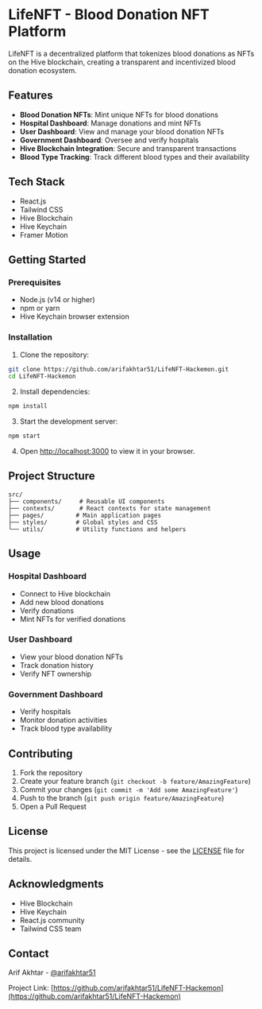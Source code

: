 # LifeNFT - Blood Donation NFT Platform

LifeNFT is a decentralized platform that tokenizes blood donations as NFTs on the Hive blockchain, creating a transparent and incentivized blood donation ecosystem.

## Features

- **Blood Donation NFTs**: Mint unique NFTs for blood donations
- **Hospital Dashboard**: Manage donations and mint NFTs
- **User Dashboard**: View and manage your blood donation NFTs
- **Government Dashboard**: Oversee and verify hospitals
- **Hive Blockchain Integration**: Secure and transparent transactions
- **Blood Type Tracking**: Track different blood types and their availability

## Tech Stack

- React.js
- Tailwind CSS
- Hive Blockchain
- Hive Keychain
- Framer Motion

## Getting Started

### Prerequisites

- Node.js (v14 or higher)
- npm or yarn
- Hive Keychain browser extension

### Installation

1. Clone the repository:
```bash
git clone https://github.com/arifakhtar51/LifeNFT-Hackemon.git
cd LifeNFT-Hackemon
```

2. Install dependencies:
```bash
npm install
```

3. Start the development server:
```bash
npm start
```

4. Open [http://localhost:3000](http://localhost:3000) to view it in your browser.

## Project Structure

```
src/
├── components/     # Reusable UI components
├── contexts/       # React contexts for state management
├── pages/         # Main application pages
├── styles/        # Global styles and CSS
└── utils/         # Utility functions and helpers
```

## Usage

### Hospital Dashboard
- Connect to Hive blockchain
- Add new blood donations
- Verify donations
- Mint NFTs for verified donations

### User Dashboard
- View your blood donation NFTs
- Track donation history
- Verify NFT ownership

### Government Dashboard
- Verify hospitals
- Monitor donation activities
- Track blood type availability

## Contributing

1. Fork the repository
2. Create your feature branch (`git checkout -b feature/AmazingFeature`)
3. Commit your changes (`git commit -m 'Add some AmazingFeature'`)
4. Push to the branch (`git push origin feature/AmazingFeature`)
5. Open a Pull Request

## License

This project is licensed under the MIT License - see the [LICENSE](LICENSE) file for details.

## Acknowledgments

- Hive Blockchain
- Hive Keychain
- React.js community
- Tailwind CSS team

## Contact

Arif Akhtar - [@arifakhtar51](https://github.com/arifakhtar51)

Project Link: [https://github.com/arifakhtar51/LifeNFT-Hackemon](https://github.com/arifakhtar51/LifeNFT-Hackemon)
